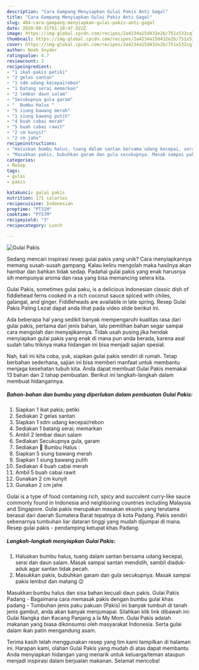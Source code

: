 ```yaml
---
description: "Cara Gampang Menyiapkan Gulai Pakis Anti Gagal"
title: "Cara Gampang Menyiapkan Gulai Pakis Anti Gagal"
slug: 464-cara-gampang-menyiapkan-gulai-pakis-anti-gagal
date: 2020-08-31T01:10:47.922Z
image: https://img-global.cpcdn.com/recipes/2a4234a15d432e2b/751x532cq70/gulai-pakis-foto-resep-utama.jpg
thumbnail: https://img-global.cpcdn.com/recipes/2a4234a15d432e2b/751x532cq70/gulai-pakis-foto-resep-utama.jpg
cover: https://img-global.cpcdn.com/recipes/2a4234a15d432e2b/751x532cq70/gulai-pakis-foto-resep-utama.jpg
author: Noah Snyder
ratingvalue: 4.7
reviewcount: 3
recipeingredient:
- "1 ikat pakis petiki"
- "2 gelas santan"
- "1 sdm udang kecepairebon"
- "1 batang serai memarkan"
- "2 lembar daun salam"
- "Secukupnya gula garam"
- "  Bumbu Halus "
- "5 siung bawang merah"
- "1 siung bawang putih"
- "4 buah cabai merah"
- "5 buah cabai rawit"
- "2 cm kunyit"
- "2 cm jahe"
recipeinstructions:
- "Haluskan bumbu halus, tuang dalam santan bersama udang kecepai, serai dan daun salam. Masak sampai santan mendidih, sambil diaduk-aduk agar santan tidak pecah."
- "Masukkan pakis, bubuhkan garam dan gula secukupnya. Masak sampai pakis lembut dan matang 😉"
categories:
- Resep
tags:
- gulai
- pakis

katakunci: gulai pakis 
nutrition: 171 calories
recipecuisine: Indonesian
preptime: "PT31M"
cooktime: "PT57M"
recipeyield: "3"
recipecategory: Lunch

---
```



![Gulai Pakis](https://img-global.cpcdn.com/recipes/2a4234a15d432e2b/751x532cq70/gulai-pakis-foto-resep-utama.jpg)

Sedang mencari inspirasi resep gulai pakis yang unik? Cara menyiapkannya memang susah-susah gampang. Kalau keliru mengolah maka hasilnya akan hambar dan bahkan tidak sedap. Padahal gulai pakis yang enak harusnya sih mempunyai aroma dan rasa yang bisa memancing selera kita.

Gulai Pakis, sometimes gulai paku, is a delicious Indonesian classic dish of fiddlehead ferns cooked in a rich coconut sauce spiced with chiles, galangal, and ginger. Fiddleheads are available in late spring. Resep Gulai Pakis Paling Lezat dapat anda lihat pada video slide berikut ini.

Ada beberapa hal yang sedikit banyak mempengaruhi kualitas rasa dari gulai pakis, pertama dari jenis bahan, lalu pemilihan bahan segar sampai cara mengolah dan menyajikannya. Tidak usah pusing jika hendak menyiapkan gulai pakis yang enak di mana pun anda berada, karena asal sudah tahu triknya maka hidangan ini bisa menjadi sajian spesial.


Nah, kali ini kita coba, yuk, siapkan gulai pakis sendiri di rumah. Tetap berbahan sederhana, sajian ini bisa memberi manfaat untuk membantu menjaga kesehatan tubuh kita. Anda dapat membuat Gulai Pakis memakai 13 bahan dan 2 tahap pembuatan. Berikut ini langkah-langkah dalam membuat hidangannya.

<!--inarticleads1-->

##### Bahan-bahan dan bumbu yang diperlukan dalam pembuatan Gulai Pakis:

1. Siapkan 1 ikat pakis; petiki
1. Sediakan 2 gelas santan
1. Siapkan 1 sdm udang kecepai/rebon
1. Sediakan 1 batang serai; memarkan
1. Ambil 2 lembar daun salam
1. Sediakan Secukupnya gula, garam
1. Sediakan  🌿 Bumbu Halus :
1. Siapkan 5 siung bawang merah
1. Siapkan 1 siung bawang putih
1. Sediakan 4 buah cabai merah
1. Ambil 5 buah cabai rawit
1. Gunakan 2 cm kunyit
1. Gunakan 2 cm jahe


Gulai is a type of food containing rich, spicy and succulent curry-like sauce commonly found in Indonesia and neighboring countries including Malaysia and Singapore. Gulai pakis merupakan masakan eksotis yang terutama berasal dari daerah Sumatera Barat tepatnya di kota Padang. Pakis sendiri sebenarnya tumbuhan liar dataran tinggi yang mudah dijumpai di mana. Resep gulai pakis - pendamping ketupat khas Padang. 

<!--inarticleads2-->

##### Langkah-langkah menyiapkan Gulai Pakis:

1. Haluskan bumbu halus, tuang dalam santan bersama udang kecepai, serai dan daun salam. Masak sampai santan mendidih, sambil diaduk-aduk agar santan tidak pecah.
1. Masukkan pakis, bubuhkan garam dan gula secukupnya. Masak sampai pakis lembut dan matang 😉


Masukkan bumbu halus dan sisa bahan kecuali daun pakis. Gulai Pakis Padang - Bagaimana cara memasak pakis dengan bumbu gulai khas padang - Tumbuhan jenis paku pakuan (Pakis) ini banyak tumbuh di tanah jenis gambut, anda akan banyak menjumapai. Silahkan klik link dibawah ini: Gulai Nangka dan Kacang Panjang a la My Mom. Gulai Pakis adalah makanan yang biasa dikonsumsi oleh masyarakat Indonesia. Serta gulai dalam ikan patin mengandung asam. 

Terima kasih telah menggunakan resep yang tim kami tampilkan di halaman ini. Harapan kami, olahan Gulai Pakis yang mudah di atas dapat membantu Anda menyiapkan hidangan yang menarik untuk keluarga/teman ataupun menjadi inspirasi dalam berjualan makanan. Selamat mencoba!
